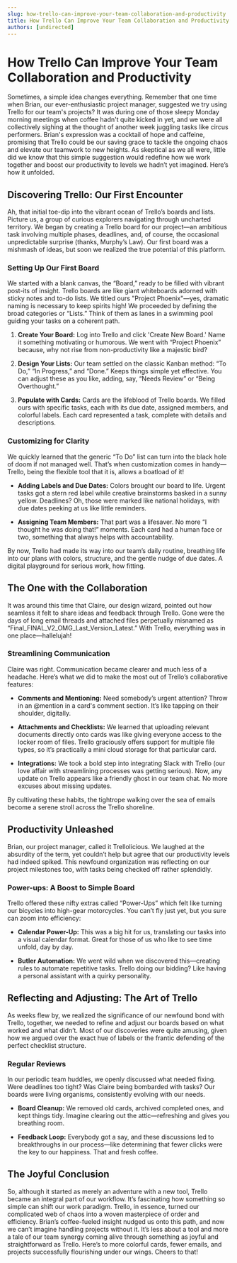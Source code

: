 ```yaml
---
slug: how-trello-can-improve-your-team-collaboration-and-productivity
title: How Trello Can Improve Your Team Collaboration and Productivity
authors: [undirected]
---
```



# How Trello Can Improve Your Team Collaboration and Productivity

Sometimes, a simple idea changes everything. Remember that one time when Brian, our ever-enthusiastic project manager, suggested we try using Trello for our team's projects? It was during one of those sleepy Monday morning meetings when coffee hadn't quite kicked in yet, and we were all collectively sighing at the thought of another week juggling tasks like circus performers. Brian's expression was a cocktail of hope and caffeine, promising that Trello could be our saving grace to tackle the ongoing chaos and elevate our teamwork to new heights. As skeptical as we all were, little did we know that this simple suggestion would redefine how we work together and boost our productivity to levels we hadn’t yet imagined. Here’s how it unfolded.

## Discovering Trello: Our First Encounter

Ah, that initial toe-dip into the vibrant ocean of Trello’s boards and lists. Picture us, a group of curious explorers navigating through uncharted territory. We began by creating a Trello board for our project—an ambitious task involving multiple phases, deadlines, and, of course, the occasional unpredictable surprise (thanks, Murphy’s Law). Our first board was a mishmash of ideas, but soon we realized the true potential of this platform.

### Setting Up Our First Board

We started with a blank canvas, the “Board,” ready to be filled with vibrant post-its of insight. Trello boards are like giant whiteboards adorned with sticky notes and to-do lists. We titled ours "Project Phoenix"—yes, dramatic naming is necessary to keep spirits high! We proceeded by defining the broad categories or “Lists.” Think of them as lanes in a swimming pool guiding your tasks on a coherent path.

1. **Create Your Board:** Log into Trello and click 'Create New Board.' Name it something motivating or humorous. We went with “Project Phoenix” because, why not rise from non-productivity like a majestic bird?

2. **Design Your Lists:** Our team settled on the classic Kanban method: “To Do,” “In Progress,” and “Done.” Keeps things simple yet effective. You can adjust these as you like, adding, say, “Needs Review” or “Being Overthought.”

3. **Populate with Cards:** Cards are the lifeblood of Trello boards. We filled ours with specific tasks, each with its due date, assigned members, and colorful labels. Each card represented a task, complete with details and descriptions.

### Customizing for Clarity

We quickly learned that the generic “To Do” list can turn into the black hole of doom if not managed well. That’s when customization comes in handy—Trello, being the flexible tool that it is, allows a boatload of it!

- **Adding Labels and Due Dates:** Colors brought our board to life. Urgent tasks got a stern red label while creative brainstorms basked in a sunny yellow. Deadlines? Oh, those were marked like national holidays, with due dates peeking at us like little reminders.

- **Assigning Team Members:** That part was a lifesaver. No more “I thought he was doing that!” moments. Each card had a human face or two, something that always helps with accountability.

By now, Trello had made its way into our team’s daily routine, breathing life into our plans with colors, structure, and the gentle nudge of due dates. A digital playground for serious work, how fitting.

## The One with the Collaboration

It was around this time that Claire, our design wizard, pointed out how seamless it felt to share ideas and feedback through Trello. Gone were the days of long email threads and attached files perpetually misnamed as “Final_FINAL_V2_OMG_Last_Version_Latest.” With Trello, everything was in one place—hallelujah!

### Streamlining Communication

Claire was right. Communication became clearer and much less of a headache. Here’s what we did to make the most out of Trello’s collaborative features:

- **Comments and Mentioning:** Need somebody’s urgent attention? Throw in an @mention in a card's comment section. It’s like tapping on their shoulder, digitally.

- **Attachments and Checklists:** We learned that uploading relevant documents directly onto cards was like giving everyone access to the locker room of files. Trello graciously offers support for multiple file types, so it’s practically a mini cloud storage for that particular card.

- **Integrations:** We took a bold step into integrating Slack with Trello (our love affair with streamlining processes was getting serious). Now, any update on Trello appears like a friendly ghost in our team chat. No more excuses about missing updates.

By cultivating these habits, the tightrope walking over the sea of emails become a serene stroll across the Trello shoreline.

## Productivity Unleashed

Brian, our project manager, called it Trellolicious. We laughed at the absurdity of the term, yet couldn’t help but agree that our productivity levels had indeed spiked. This newfound organization was reflecting on our project milestones too, with tasks being checked off rather splendidly.

### Power-ups: A Boost to Simple Board

Trello offered these nifty extras called “Power-Ups” which felt like turning our bicycles into high-gear motorcycles. You can’t fly just yet, but you sure can zoom into efficiency:

- **Calendar Power-Up:** This was a big hit for us, translating our tasks into a visual calendar format. Great for those of us who like to see time unfold, day by day.

- **Butler Automation:** We went wild when we discovered this—creating rules to automate repetitive tasks. Trello doing our bidding? Like having a personal assistant with a quirky personality.

## Reflecting and Adjusting: The Art of Trello

As weeks flew by, we realized the significance of our newfound bond with Trello, together, we needed to refine and adjust our boards based on what worked and what didn’t. Most of our discoveries were quite amusing, given how we argued over the exact hue of labels or the frantic defending of the perfect checklist structure.

### Regular Reviews

In our periodic team huddles, we openly discussed what needed fixing. Were deadlines too tight? Was Claire being bombarded with tasks? Our boards were living organisms, consistently evolving with our needs.

- **Board Cleanup:** We removed old cards, archived completed ones, and kept things tidy. Imagine clearing out the attic—refreshing and gives you breathing room.

- **Feedback Loop:** Everybody got a say, and these discussions led to breakthroughs in our process—like determining that fewer clicks were the key to our happiness. That and fresh coffee.

## The Joyful Conclusion

So, although it started as merely an adventure with a new tool, Trello became an integral part of our workflow. It’s fascinating how something so simple can shift our work paradigm. Trello, in essence, turned our complicated web of chaos into a woven masterpiece of order and efficiency. Brian’s coffee-fueled insight nudged us onto this path, and now we can’t imagine handling projects without it. It’s less about a tool and more a tale of our team synergy coming alive through something as joyful and straightforward as Trello. Here’s to more colorful cards, fewer emails, and projects successfully flourishing under our wings. Cheers to that!